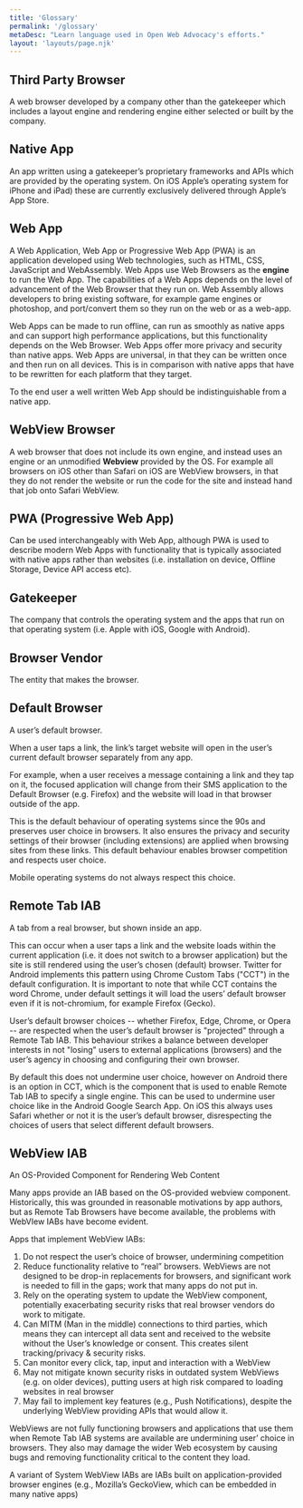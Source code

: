 ```yaml
---
title: 'Glossary'
permalink: '/glossary'
metaDesc: "Learn language used in Open Web Advocacy's efforts."
layout: 'layouts/page.njk'
---
```


<h2 id="third-party-browser">Third Party Browser</h2>

A web browser developed by a company other than the gatekeeper
which includes a layout engine and rendering engine either selected or built by the company.

<h2 id="third-party-browser">Native App</h2>

An app written using a gatekeeper’s proprietary frameworks and APIs which are
provided by the operating system. On iOS Apple’s operating system for iPhone and iPad) these
are currently exclusively delivered through Apple’s App Store.

<h2 id="web-app">Web App</h2>

A Web Application, Web App or Progressive Web App (PWA) is an application developed using Web technologies, such as HTML, CSS, JavaScript and WebAssembly. Web Apps use Web Browsers as the <strong>engine</strong> to run the Web App. The capabilities of a Web Apps depends on the level of advancement of the Web Browser that they run on. Web Assembly allows developers to bring existing software, for example game engines or photoshop, and port/convert them so they run on the web or as a web-app.

Web Apps can be made to run offline, can run as smoothly as native apps and can support high performance applications, but this functionality depends on the Web Browser. Web Apps offer more privacy and security than native apps. Web Apps are universal, in that they can be written once and then run on all devices. This is in comparison with native apps that have to be rewritten for each platform that they target.

To the end user a well written Web App should be indistinguishable from a native app.

<h2 id="webview-browser">WebView Browser</h2>

A web browser that does not include its own engine, and instead uses an engine or an unmodified **Webview** provided by the OS. For example all browsers on iOS other than Safari on iOS are WebView browsers, in that they do not render the website or run the code for the site and instead hand that job onto Safari WebView.

<h2 id="pwa">PWA (Progressive Web App)</h2>

Can be used interchangeably with Web App, although PWA is used to describe modern Web Apps with functionality that is typically associated with native apps rather than websites (i.e. installation on device, Offline Storage, Device API access etc).

<h2 id="gatekeeper">Gatekeeper</h2>

The company that controls the operating system and the apps that run on that operating system (i.e. Apple with iOS, Google with Android).

<h2 id="browser-vendor">Browser Vendor</h2>

The entity that makes the browser.

<h2 id="default-browser">Default Browser</h2>

A user’s default browser.

When a user taps a link, the link’s target website will open in the user’s current default browser separately from any app.

For example, when a user receives a message containing a link and they tap on it, the focused application will change from their SMS application to the Default Browser (e.g. Firefox) and the website will load in that browser outside of the app.

This is the default behaviour of operating systems since the 90s and preserves user choice in browsers. It also ensures the privacy and security settings of their browser (including extensions) are applied when browsing sites from these links. This default behaviour enables browser competition and respects user choice.

Mobile operating systems do not always respect this choice.

<h2 id="remote-tab-iab">Remote Tab IAB</h2>

A tab from a real browser, but shown inside an app.

This can occur when a user taps a link and the website loads within the current application (i.e. it does not switch to a browser application) but the site is still rendered using the user’s chosen (default) browser. Twitter for Android implements this pattern using Chrome Custom Tabs ("CCT") in the default configuration. It is important to note that while CCT contains the word Chrome, under default settings it will load the users’ default browser even if it is not-chromium, for example Firefox (Gecko).

User’s default browser choices -- whether Firefox, Edge, Chrome, or Opera -- are respected when the user’s default browser is "projected" through a Remote Tab IAB. This behaviour strikes a balance between developer interests in not "losing" users to external applications (browsers) and the user’s agency in choosing and configuring their own browser.

By default this does not undermine user choice, however on Android there is an option in CCT, which is the component that is used to enable Remote Tab IAB to specify a single engine. This can be used to undermine user choice like in the Android Google Search App. On iOS this always uses Safari whether or not it is the user’s default browser, disrespecting the choices of users that select different default browsers.

<h2 id="webview-iab">WebView IAB</h2>

An OS-Provided Component for Rendering Web Content

Many apps provide an IAB based on the OS-provided webview component. Historically, this was grounded in reasonable motivations by app authors, but as Remote Tab Browsers have become available, the problems with WebVIew IABs have become evident.

Apps that implement WebView IABs:

1. Do not respect the user’s choice of browser, undermining competition
2. Reduce functionality relative to “real” browsers. WebViews are not designed to be drop-in
replacements for browsers, and significant work is needed to fill in the gaps; work that many
apps do not put in.
3. Rely on the operating system to update the WebView component, potentially exacerbating security risks that real browser vendors do work to mitigate.
4. Can MITM (Man in the middle) connections to third parties, which means they can intercept all data sent and received to the website without the User’s knowledge or consent. This creates silent tracking/privacy & security risks.
5. Can monitor every click, tap, input and interaction with a WebView
6. May not mitigate known security risks in outdated system WebViews (e.g. on older devices), putting users at high risk compared to loading websites in real browser
7. May fail to implement key features (e.g., Push Notifications), despite the underlying WebView providing APIs that would allow it.

WebViews are not fully functioning browsers and applications that use them when Remote Tab IAB systems are available are undermining user’ choice in browsers. They also may damage the wider Web ecosystem by causing bugs and removing functionality critical to the content they load.

A variant of System WebView IABs are IABs built on application-provided browser engines (e.g., Mozilla’s GeckoView, which can be embedded in many native apps)